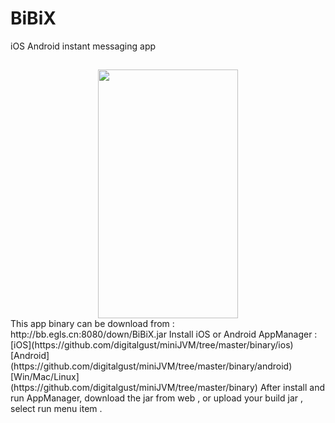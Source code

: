 # BiBiX
iOS Android instant messaging app


## 

  <div align=center><img width="224" height="398" src="https://github.com/digitalgust/miniJVM/blob/master/screenshot/demo.gif?raw=true"/></div>
   This app binary can be download from : http://bb.egls.cn:8080/down/BiBiX.jar 
   Install iOS or Android AppManager :
   [iOS](https://github.com/digitalgust/miniJVM/tree/master/binary/ios) 
   [Android](https://github.com/digitalgust/miniJVM/tree/master/binary/android) 
   [Win/Mac/Linux](https://github.com/digitalgust/miniJVM/tree/master/binary)
   After install and run AppManager,  download the jar from web , or upload your build jar , select run menu item . 

